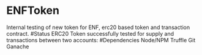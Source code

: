 # ENFToken
Internal testing of new token for ENF, erc20 based token and transaction contract. 
#Status
ERC20 Token successfully tested for supply and transactions between two accounts:
#Dependencies
Node/NPM
Truffle 
Git
Ganache

